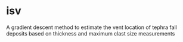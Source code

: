 # isv
A gradient descent method to estimate the vent location of tephra fall deposits based on thickness and maximum clast size measurements
